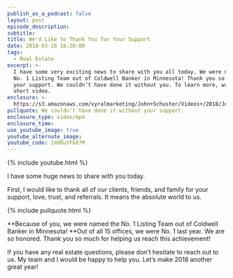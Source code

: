 ```yaml
---
publish_as_a_podcast: false
layout: post
episode_description:
subtitle:
title: We'd Like to Thank You for Your Support
date: 2018-03-16 16:20:00
tags:
  - Real Estate
excerpt: >-
  I have some very exciting news to share with you all today. We were named the
  No. 1 Listing Team out of Coldwell Banker in Minnesota! Thank you so much for
  your support. We couldn’t have done it without you. To learn more, watch this
  short video.
enclosure: >-
  https://s3.amazonaws.com/vyralmarketing/John+Schuster/Videos+/2018/John+Schuster+Group-+Thank+You+For+Your+Support.mp4
pullquote: We couldn’t have done it without your support.
enclosure_type: video/mp4
enclosure_time:
use_youtube_image: true
youtube_alternate_image:
youtube_code: 1m90uYFk87M
---
```


{% include youtube.html %}

I have some huge news to share with you today.

First, I would like to thank all of our clients, friends, and family for your support, love, trust, and referrals. It means the absolute world to us.

{% include pullquote.html %}

**Because of you, we were named the No. 1 Listing Team out of Coldwell Banker in Minnesota!&nbsp;**Out of all 15 offices, we were No. 1 last year. We are so honored. Thank you so much for helping us reach this achievement!

If you have any real estate questions, please don’t hesitate to reach out to us. My team and I would be happy to help you. Let’s make 2018 another great year!